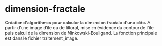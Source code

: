 # dimension-fractale
Création d'algorithmes pour calculer la dimension fractale d'une côte. A partir d'une image d'île ou de littoral, mise en évidence du contour de l'île puis calcul de la dimension de Minkowski-Bouligand.
La fonction principale est dans le fichier traitement_image.
